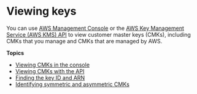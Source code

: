 # Viewing keys<a name="viewing-keys"></a>

You can use [AWS Management Console](https://console.aws.amazon.com/kms) or the [AWS Key Management Service \(AWS KMS\) API](https://docs.aws.amazon.com/kms/latest/APIReference/) to view customer master keys \(CMKs\), including CMKs that you manage and CMKs that are managed by AWS\.

**Topics**
+ [Viewing CMKs in the console](viewing-keys-console.md)
+ [Viewing CMKs with the API](viewing-keys-cli.md)
+ [Finding the key ID and ARN](find-cmk-id-arn.md)
+ [Identifying symmetric and asymmetric CMKs](find-symm-asymm.md)